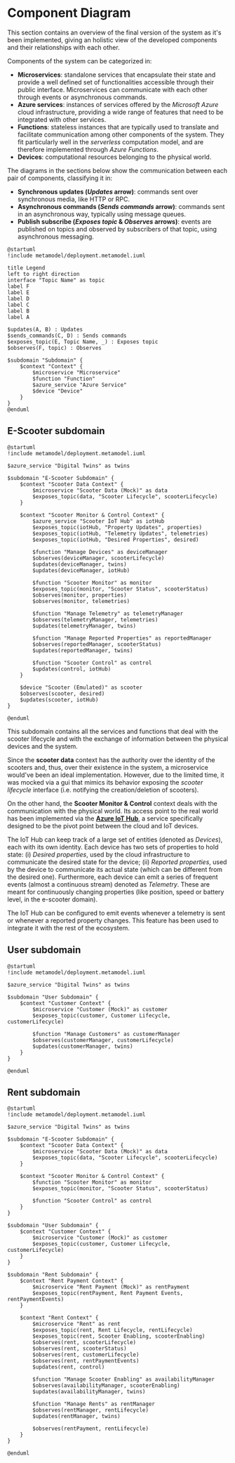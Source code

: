 # Component Diagram

This section contains an overview of the final version of the system as it's been implemented, giving an holistic view of the developed components and their relationships with each other.

Components of the system can be categorized in:

- **Microservices**: standalone services that encapsulate their state and provide a well defined set of functionalities accessible through their public interface. Microservices can communicate with each other through events or asynchronous commands.
- **Azure services**: instances of services offered by the _Microsoft Azure_ cloud infrastructure, providing a wide range of features that need to be integrated with other services.
- **Functions**: stateless instances that are typically used to translate and facilitate communication among other components of the system. They fit particularly well in the _serverless_ computation model, and are therefore implemented through _Azure Functions_.
- **Devices**: computational resources belonging to the physical world.

The diagrams in the sections below show the communication between each pair of components, classifying it in:

- **Synchronous updates (_Updates_ arrow)**: commands sent over synchronous media, like HTTP or RPC.
- **Asynchronous commands (_Sends commands_ arrow)**: commands sent in an asynchronous way, typically using message queues.
- **Publish subscribe (_Exposes topic_ & _Observes_ arrows)**: events are published on topics and observed by subscribers of that topic, using asynchronous messaging.

```plantuml
@startuml
!include metamodel/deployment.metamodel.iuml

title Legend
left to right direction
interface "Topic Name" as topic
label F
label E
label D
label C
label B
label A

$updates(A, B) : Updates
$sends_commands(C, D) : Sends commands
$exposes_topic(E, Topic Name, _) : Exposes topic
$observes(F, topic) : Observes

$subdomain "Subdomain" {
    $context "Context" {
        $microservice "Microservice"
        $function "Function"
        $azure_service "Azure Service"
        $device "Device"
    }
}
@enduml
```

## E-Scooter subdomain
```plantuml
@startuml
!include metamodel/deployment.metamodel.iuml

$azure_service "Digital Twins" as twins

$subdomain "E-Scooter Subdomain" {
    $context "Scooter Data Context" {
        $microservice "Scooter Data (Mock)" as data
        $exposes_topic(data, "Scooter Lifecycle", scooterLifecycle)
    }

    $context "Scooter Monitor & Control Context" {
        $azure_service "Scooter IoT Hub" as iotHub
        $exposes_topic(iotHub, "Property Updates", properties)
        $exposes_topic(iotHub, "Telemetry Updates", telemetries)
        $exposes_topic(iotHub, "Desired Properties", desired)

        $function "Manage Devices" as deviceManager
        $observes(deviceManager, scooterLifecycle)
        $updates(deviceManager, twins)
        $updates(deviceManager, iotHub)

        $function "Scooter Monitor" as monitor
        $exposes_topic(monitor, "Scooter Status", scooterStatus)
        $observes(monitor, properties)
        $observes(monitor, telemetries)

        $function "Manage Telemetry" as telemetryManager
        $observes(telemetryManager, telemetries)
        $updates(telemetryManager, twins)

        $function "Manage Reported Properties" as reportedManager
        $observes(reportedManager, scooterStatus)
        $updates(reportedManager, twins)

        $function "Scooter Control" as control
        $updates(control, iotHub)
    }

    $device "Scooter (Emulated)" as scooter
    $observes(scooter, desired)
    $updates(scooter, iotHub)
}

@enduml
```

This subdomain contains all the services and functions that deal with the scooter lifecycle and with the exchange of information between the physical devices and the system.

Since the **scooter data** context has the authority over the identity of the scooters and, thus, over their existence in the system, a microservice would've been an ideal implementation. However, due to the limited time, it was mocked via a gui that mimics its behavior exposing the _scooter lifecycle_ interface (i.e. notifying the creation/deletion of scooters).

On the other hand, the **Scooter Monitor & Control** context deals with the communication with the physical world. Its access point to the real world has been implemented via the **[Azure IoT Hub](https://docs.microsoft.com/en-us/azure/iot-hub/)**, a service specifically designed to be the pivot point between the cloud and IoT devices.

The IoT Hub can keep track of a large set of entities (denoted as _Devices_), each with its own identity. Each device has two sets of properties to hold state: (i) _Desired properties_, used by the cloud infrastructure to communicate the desired state for the device; (ii) _Reported properties_, used by the device to communicate its actual state (which can be different from the desired one). Furthermore, each device can emit a series of frequent events (almost a continuous stream) denoted as _Telemetry_. These are meant for continuously changing properties (like position, speed or battery level, in the e-scooter domain).

The IoT Hub can be configured to emit events whenever a telemetry is sent or whenever a reported property changes. This feature has been used to integrate it with the rest of the ecosystem.

## User subdomain
```plantuml
@startuml
!include metamodel/deployment.metamodel.iuml

$azure_service "Digital Twins" as twins

$subdomain "User Subdomain" {
    $context "Customer Context" {
        $microservice "Customer (Mock)" as customer
        $exposes_topic(customer, Customer Lifecycle, customerLifecycle)
        
        $function "Manage Customers" as customerManager
        $observes(customerManager, customerLifecycle)
        $updates(customerManager, twins)
    }
}

@enduml
```

## Rent subdomain
```plantuml
@startuml
!include metamodel/deployment.metamodel.iuml

$azure_service "Digital Twins" as twins

$subdomain "E-Scooter Subdomain" {
    $context "Scooter Data Context" {
        $microservice "Scooter Data (Mock)" as data
        $exposes_topic(data, "Scooter Lifecycle", scooterLifecycle)
    }

    $context "Scooter Monitor & Control Context" {
        $function "Scooter Monitor" as monitor
        $exposes_topic(monitor, "Scooter Status", scooterStatus)

        $function "Scooter Control" as control
    }
}

$subdomain "User Subdomain" {
    $context "Customer Context" {
        $microservice "Customer (Mock)" as customer
        $exposes_topic(customer, Customer Lifecycle, customerLifecycle)
    }
}

$subdomain "Rent Subdomain" {
    $context "Rent Payment Context" {
        $microservice "Rent Payment (Mock)" as rentPayment
        $exposes_topic(rentPayment, Rent Payment Events, rentPaymentEvents)
    }

    $context "Rent Context" {
        $microservice "Rent" as rent
        $exposes_topic(rent, Rent Lifecycle, rentLifecycle)
        $exposes_topic(rent, Scooter Enabling, scooterEnabling)
        $observes(rent, scooterLifecycle)
        $observes(rent, scooterStatus)
        $observes(rent, customerLifecycle)
        $observes(rent, rentPaymentEvents)
        $updates(rent, control)

        $function "Manage Scooter Enabling" as availabilityManager
        $observes(availabilityManager, scooterEnabling)
        $updates(availabilityManager, twins)

        $function "Manage Rents" as rentManager
        $observes(rentManager, rentLifecycle)
        $updates(rentManager, twins)
        
        $observes(rentPayment, rentLifecycle)
    }
}

@enduml
```